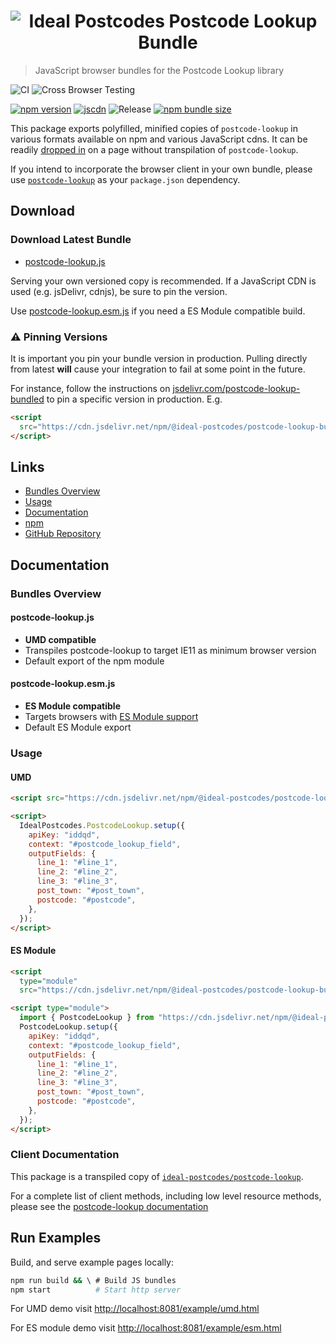 <h1 align="center">
  <img src="https://img.ideal-postcodes.co.uk/Postcode%20Lookup%20Logo@3x.png" alt="Ideal Postcodes Postcode Lookup Bundle">
</h1>

> JavaScript browser bundles for the Postcode Lookup library

![CI](https://github.com/ideal-postcodes/postcode-lookup-bundled/workflows/CI/badge.svg)
![Cross Browser Testing](https://github.com/ideal-postcodes/postcode-lookup-bundled/workflows/Cross%20Browser%20Testing/badge.svg)

[![npm version](https://badge.fury.io/js/%40ideal-postcodes%2Fpostcode-lookup-bundled.svg)](https://badge.fury.io/js/%40ideal-postcodes%2Fpostcode-lookup-bundled)
[![jscdn](https://badgen.net/jsdelivr/v/npm/@ideal-postcodes/postcode-lookup-bundled)](https://cdn.jsdelivr.net/npm/@ideal-postcodes/postcode-lookup-bundled/dist/)
![Release](https://github.com/ideal-postcodes/postcode-lookup-bundled/workflows/Release/badge.svg)
[![npm bundle size](https://img.shields.io/bundlephobia/minzip/@ideal-postcodes/postcode-lookup-bundled)](https://bundlephobia.com/result?p=@ideal-postcodes/postcode-lookup-bundled)

This package exports polyfilled, minified copies of `postcode-lookup` in various formats available on npm and various JavaScript cdns. It can be readily [dropped in](#usage) on a page without transpilation of `postcode-lookup`.

If you intend to incorporate the browser client in your own bundle, please use [`postcode-lookup`](https://github.com/ideal-postcodes/postcode-lookup) as your `package.json` dependency.

## Download

### Download Latest Bundle

- [postcode-lookup.js](https://cdn.jsdelivr.net/npm/@ideal-postcodes/postcode-lookup-bundled/dist/postcode-lookup.js)

Serving your own versioned copy is recommended. If a JavaScript CDN is used (e.g. jsDelivr, cdnjs), be sure to pin the version.

Use [postcode-lookup.esm.js](https://cdn.jsdelivr.net/npm/@ideal-postcodes/postcode-lookup-bundled/dist/postcode-lookup.esm.js) if you need a ES Module compatible build.

### ⚠️ Pinning Versions

It is important you pin your bundle version in production. Pulling directly from latest **will** cause your integration to fail at some point in the future.

For instance, follow the instructions on [jsdelivr.com/postcode-lookup-bundled](https://www.jsdelivr.com/package/npm/@ideal-postcodes/postcode-lookup-bundled) to pin a specific version in production.  E.g.

```html
<script
  src="https://cdn.jsdelivr.net/npm/@ideal-postcodes/postcode-lookup-bundled@2.0.0/dist/postcode-lookup.js">
</script>
```

## Links

- [Bundles Overview](#bundles-overview)
- [Usage](#usage)
- [Documentation](https://postcode-lookup.ideal-postcodes.dev/)
- [npm](https://www.npmjs.com/package/@ideal-postcodes/postcode-lookup-bundled)
- [GitHub Repository](https://github.com/ideal-postcodes/postcode-lookup-bundled)

## Documentation

### Bundles Overview

#### postcode-lookup.js

- **UMD compatible**
- Transpiles postcode-lookup to target IE11 as minimum browser version
- Default export of the npm module

#### postcode-lookup.esm.js

- **ES Module compatible**
- Targets browsers with [ES Module support](https://caniuse.com/#search=module)
- Default ES Module export

### Usage

#### UMD

```html
<script src="https://cdn.jsdelivr.net/npm/@ideal-postcodes/postcode-lookup-bundled@2.0.0/dist/postcode-lookup.min.js"></script>

<script>
  IdealPostcodes.PostcodeLookup.setup({
    apiKey: "iddqd",
    context: "#postcode_lookup_field",
    outputFields: {
      line_1: "#line_1",
      line_2: "#line_2",
      line_3: "#line_3",
      post_town: "#post_town",
      postcode: "#postcode",
    },
  });
</script>
```

#### ES Module

```html
<script
  type="module"
  src="https://cdn.jsdelivr.net/npm/@ideal-postcodes/postcode-lookup-bundled@2.0.0/dist/postcode-lookup.esm.js"></script>

<script type="module">
  import { PostcodeLookup } from "https://cdn.jsdelivr.net/npm/@ideal-postcodes/postcode-lookup-bundled@2.0.0/dist/postcode-lookup.min.js";
  PostcodeLookup.setup({
    apiKey: "iddqd",
    context: "#postcode_lookup_field",
    outputFields: {
      line_1: "#line_1",
      line_2: "#line_2",
      line_3: "#line_3",
      post_town: "#post_town",
      postcode: "#postcode",
    },
  });
</script>
```

### Client Documentation

This package is a transpiled copy of [`ideal-postcodes/postcode-lookup`](https://github.com/ideal-postcodes/postcode-lookup).

For a complete list of client methods, including low level resource methods, please see the [postcode-lookup documentation](https://postcode-lookup.ideal-postcodes.dev/#documentation)

## Run Examples

Build, and serve example pages locally:

```bash
npm run build && \ # Build JS bundles
npm start          # Start http server
```

For UMD demo visit [http://localhost:8081/example/umd.html](http://localhost:8081/example/umd.html)

For ES module demo visit [http://localhost:8081/example/esm.html](http://localhost:8081/example/esm.html)

